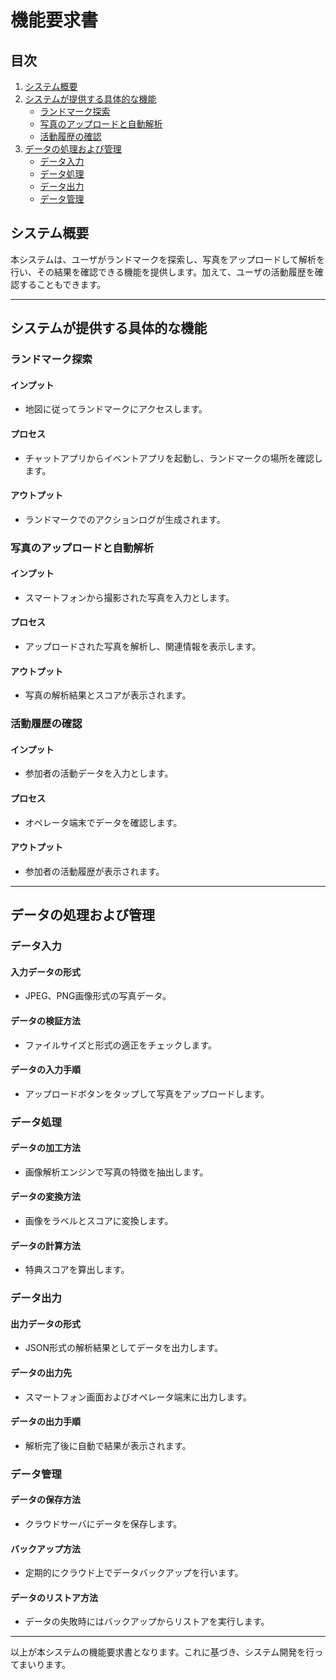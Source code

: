 # 機能要求書

## 目次
1. [システム概要](#システム概要)
2. [システムが提供する具体的な機能](#システムが提供する具体的な機能)
   - [ランドマーク探索](#ランドマーク探索)
   - [写真のアップロードと自動解析](#写真のアップロードと自動解析)
   - [活動履歴の確認](#活動履歴の確認)
3. [データの処理および管理](#データの処理および管理)
   - [データ入力](#データ入力)
   - [データ処理](#データ処理)
   - [データ出力](#データ出力)
   - [データ管理](#データ管理)
  
## システム概要
本システムは、ユーザがランドマークを探索し、写真をアップロードして解析を行い、その結果を確認できる機能を提供します。加えて、ユーザの活動履歴を確認することもできます。

---

## システムが提供する具体的な機能

### ランドマーク探索

#### インプット 
  - 地図に従ってランドマークにアクセスします。

#### プロセス 
  - チャットアプリからイベントアプリを起動し、ランドマークの場所を確認します。

#### アウトプット 
  - ランドマークでのアクションログが生成されます。

### 写真のアップロードと自動解析

#### インプット
  - スマートフォンから撮影された写真を入力とします。

#### プロセス
  - アップロードされた写真を解析し、関連情報を表示します。

#### アウトプット
  - 写真の解析結果とスコアが表示されます。

### 活動履歴の確認

#### インプット
  - 参加者の活動データを入力とします。

#### プロセス
  - オペレータ端末でデータを確認します。

#### アウトプット
  - 参加者の活動履歴が表示されます。

---

## データの処理および管理

### データ入力

#### **入力データの形式**
  - JPEG、PNG画像形式の写真データ。

#### **データの検証方法**
  - ファイルサイズと形式の適正をチェックします。

#### **データの入力手順**
  - アップロードボタンをタップして写真をアップロードします。

### データ処理

#### **データの加工方法**
  - 画像解析エンジンで写真の特徴を抽出します。

#### **データの変換方法**
  - 画像をラベルとスコアに変換します。

#### **データの計算方法**
  - 特典スコアを算出します。

### データ出力

#### **出力データの形式**
  - JSON形式の解析結果としてデータを出力します。

#### **データの出力先**
  - スマートフォン画面およびオペレータ端末に出力します。

#### **データの出力手順**
  - 解析完了後に自動で結果が表示されます。

### データ管理

#### **データの保存方法**
  - クラウドサーバにデータを保存します。

#### **バックアップ方法**
  - 定期的にクラウド上でデータバックアップを行います。

#### **データのリストア方法**
  - データの失敗時にはバックアップからリストアを実行します。

---

以上が本システムの機能要求書となります。これに基づき、システム開発を行ってまいります。